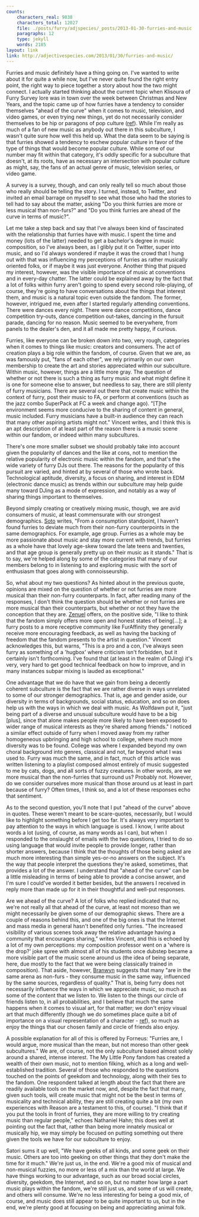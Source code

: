 ```yaml
---
counts:
    characters_real: 9838
    characters_total: 12027
    file: ./posts/furry/adjspecies/_posts/2013-01-30-furries-and-music.markdown
    paragraphs: 12
    type: jekyll
    words: 2185
layout: link
link: http://adjectivespecies.com/2013/01/30/furries-and-music/
---
```


Furries and music definitely have a thing going on. I've wanted to write about
it for quite a while now, but I've never quite found the right entry point, the
right way to piece together a story about how the two might connect. I actually
started thinking about the current topic when Klisoura of Furry Survey lore was
in town over the week between Christmas and New Years, and the topic came up of
how furries have a tendency to consider themselves "ahead of the curve" when it
comes to music, television, and video games, or even trying new things, yet do
not necessarily consider themselves to be hip or paragons of pop culture
([ref](http://vis.adjectivespecies.com/microsurvey/2012/)). While I'm really as
much of a fan of new music as anybody out there in this subculture, I wasn't
quite sure how well this held up.  What the data seem to be saying is that
furries showed a tendency to eschew popular culture in favor of the type of
things that would become popular culture. While some of our number may fit
within that category, it's oddly specific for a subculture that doesn't, at its
roots, have as necessary an intersection with popular culture as might, say, the
fans of an actual genre of music, television series, or video game.

A survey is a survey, though, and can only really tell so much about those who
really should be telling the story. I turned, instead, to Twitter, and invited
an email barrage on myself to see what those who had the stories to tell had to
say about the matter, asking "Do you think furries are more or less musical than
non-furs?" and "Do you think furries are ahead of the curve in terms of
music?".<!--more-->

Let me take a step back and say that I've always been kind of fascinated with
the relationship that furries have with music. I spent the time and money (lots
of the latter) needed to get a bachelor's degree in music composition, so I've
always been, as I glibly put it on Twitter, super into music, and so I'd always
wondered if maybe it was the crowd that I hung out with that was influencing my
perceptions of furries as rather musically oriented folks, or if maybe it was
just everyone. Another thing that piqued my interest, however, was the visible
importance of music at conventions and in every-day chatter. The latter could be
explained away by the fact that a lot of folks within furry aren't going to
spend every second role-playing, of course, they're going to have conversations
about the things that interest them, and music is a natural topic even outside
the fandom. The former, however, intrigued me, even after I started regularly
attending conventions. There were dances every night. There were dance
competitions, dance competition try-outs, dance competition out-takes, dancing
in the fursuit parade, dancing for no reason. Music seemed to be everywhere,
from panels to the dealer's den, and it all made me pretty happy, if curious.

Furries, like everyone can be broken down into two, very rough, categories when
it comes to things like music: creators and consumers. The act of creation plays
a big role within the fandom, of course. Given that we are, as was famously put,
"fans of each other", we rely primarily on our own membership to create the art
and stories appreciated within our subculture. Within music, however, things are
a little more gray. The question of whether or not there is such a thing as
furry music and what might define it is one for someone else to answer, but
needless to say, there are still plenty of furry musicians. There are several
out there that create music within the context of furry, post their music to FA,
or perform at conventions (such as the jazz combo SuperPack at FC a week and
change ago). "\[T\]he environment seems more conducive to the sharing of content
in general, music included. Furry musicians have a built-in audience they can
reach that many other aspiring artists might not." Vincent writes, and I think
this is an apt description of at least part of the reason there is a music scene
within our fandom, or indeed within many subcultures.

There's one more smaller subset we should probably take into account given the
popularity of dances and the like at cons, not to mention the relative
popularity of electronic music within the fandom, and that's the wide variety of
furry DJs out there. The reasons for the popularity of this pursuit are varied,
and hinted at by several of those who wrote back. Technological aptitude,
diversity, a focus on sharing, and interest in EDM (electronic dance music) as
trends within our subculture may help guide many toward DJing as a mode of
expression, and notably as a way of sharing things important to themselves.

Beyond simply creating or creatively mixing music, though, we are avid consumers
of music, at least commensurate with our strongest demographics.
[Soto](http://twitter.com/sotopnthr) writes, "From a consumption standpoint, I
haven't found furries to deviate much from their non-furry counterpoints in the
same demographics. For example, age group.  Furries as a whole may be more
passionate about music and stay more current with trends, but furries as a whole
have that lovely age-skew toward the late teens and twenties, and that age group
is generally pretty up on their music as it stands." That is to say, we're
helped along by some of the categories that many of our members belong to in
listening to and exploring music with the sort of enthusiasm that goes along
with connoisseurship.

So, what about my two questions? As hinted about in the previous quote, opinions
are mixed on the question of whether or not furries are more musical than their
non-furry counterparts. In fact, after reading many of the responses, I don't
think the question should be whether or not furries are more musical than their
counterparts, but whether or not they have the conception that they are.
[Zenuel](http://www.furaffinity.net/user/zenuel/) offers, on the positive side,
"I like to think that the fandom simply offers more open and honest states of
being\[...\]; a furry posts to a more receptive community like FurAffinity they
generally receive more encouraging feedback, as well as having the backing of
freedom that the fandom presents to the artist in question." Vincent
acknowledges this, but warns, "This is a pro and a con, I've always seen furry
as something of a 'hugbox' where criticism isn't forbidden, but it certainly
isn't forthcoming. I've found that (at least in the realm of DJing) it's very,
very hard to get good technical feedback on how to improve, and in many
instances subpar mixing is lauded as exceptional."

One advantage that we do have that we gain from being a decently coherent
subculture is the fact that we are rather diverse in ways unrelated to some of
our stronger demographics. That is, age and gender aside, our diversity in terms
of backgrounds, social status, education, and so on does help us with the ways
in which we deal with music. As Wolfdawn put it, "just being part of a diverse
and unusual subculture would have to be a big \[plus\], since that alone makes
people more likely to have been exposed to wider range of musical interests as
they're shared among friends." I noticed a similar effect outside of furry when
I moved away from my rather homogeneous upbringing and high school to college,
where much more diversity was to be found. College was where I expanded beyond
my own choral background into genres, classical and not, far beyond what I was
used to. Furry was much the same, and in fact, much of this article was written
listening to a playlist composed almost entirely of music suggested to me by
cats, dogs, and all sorts of fuzzy creatures. In other words, are we more
musical than the non-furries that surround us? Probably not. However, do we
consider ourselves more musical than those around us at least in part because of
furry? Often times, I think so, and a lot of these responses echo that
sentiment.

As to the second question, you'll note that I put "ahead of the curve" above in
quotes. These weren't meant to be scare-quotes, necessarily, but I would like to
highlight something before I get too far. It's always very important to pay
attention to the ways in which language is used. I know, I write about words a
lot (using, of course, as many words as I can), but when I responded to the
onslaught of emails with the two questions, I tried to do so using language that
would invite people to provide longer, rather than shorter answers, because I
think that the thoughts of those being asked are much more interesting than
simple yes-or-no answers on the subject. It's the way that people interpret the
questions they're asked, sometimes, that provides a lot of the answer. I
understand that "ahead of the curve" can be a little misleading in terms of
being able to provide a concise answer, and I'm sure I could've worded it better
besides, but the answers I received in reply more than made up for it in their
thoughtful and well-put responses.

Are we ahead of the curve? A lot of folks who replied indicated that no, we're
not really all that ahead of the curve, at least not moreso than we might
necessarily be given some of our demographic skews. There are a couple of
reasons behind this, and one of the big ones is that the Internet and mass media
in general hasn't benefited only furries. "The increased visibility of various
scenes took away the relative advantage having a community that encourages
sharing," writes Vincent, and this is echoed by a lot of my own perceptions: my
composition professor went on a 'where is the drop?' joke spree with almost all
of his students once dubstep became a more visible part of the music scene
around us (the idea of being separate, here, due mostly to the fact that we were
being classically trained in composition). That aside, however,
[Branwyn](http://www.lionhearted.ca/music.htm) suggests
that many "are in the same arena as non-furs - they consume music in the same
way, influenced by the same sources, regardless of quality." That is, being
furry does not necessarily influence the ways in which we appreciate music, so
much as some of the content that we listen to. We listen to the things our
circle of friends listen to, in all probabilities, and I believe that much the
same happens when it comes to visual art, for that matter; we don't enjoy visual
art that much differently (though we do sometimes place quite a bit of
importance on a visual representation of a character -
[ref](http://adjectivespecies.com/2011/11/23/character-versus-self/)),
so much as enjoy the things that our chosen family and circle of friends also
enjoy.

A possible explanation for all of this is offered by Forneus: "Furries are, I
would argue, more musical than the mean, but not moreso than other geek
subcultures." We are, of course, not the only subculture based almost solely
around a shared, intense interest. The My Little Pony fandom has created a
wealth of their own music, not to mention filking, which as a long and
well-established tradition. Several of those who responded to the questions
touched on the points of geekdom and technology, along with their ties to the
fandom. One respondent talked at length about the fact that there are readily
available tools on the market now, and, despite the fact that many, given such
tools, will create music that might not be the best in terms of musicality and
technical ability, they are still creating quite a bit (my own experiences with
Reason are a testament to this, of course). "I think that if you put the tools
in front of furries, they are more willing to try creating music than regular
people," echoes Nathaniel Hahn; this does well at pointing out the fact that,
rather than being more innately musical or musically hip, we may simply be
focused on putting something out there given the tools we have for our
subculture to enjoy.

Satori sums it up well, "We have geeks of all kinds, and some geek on their
music. Others are too into geeking on other things that they don't make the time
for it much." We're just us, in the end. We're a good mix of musical and
non-musical fuzzies, no more or less of a mix than the world at large. We have
things working to our advantage, such as our broad social circles, diversity,
geekdom, the Internet, and so on, but no matter how large a part music plays
within the fandom, we're still just us, and some of us will create, and others
will consume. We're no less interesting for being a good mix, of course, and
music does still appear to be quite important to us, but in the end, we're
plenty good at focusing on being and appreciating animal folk.
